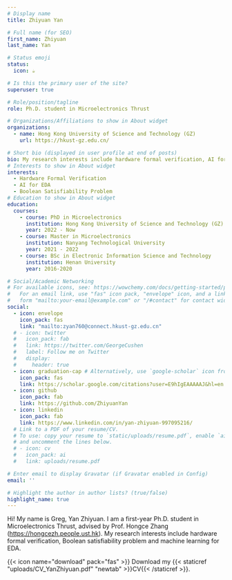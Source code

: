 ```yaml
---
# Display name
title: Zhiyuan Yan

# Full name (for SEO)
first_name: Zhiyuan
last_name: Yan

# Status emoji
status:
  icon: ☕️

# Is this the primary user of the site?
superuser: true

# Role/position/tagline
role: Ph.D. student in Microelectronics Thrust

# Organizations/Affiliations to show in About widget
organizations:
  - name: Hong Kong University of Science and Technology (GZ)
    url: https://hkust-gz.edu.cn/

# Short bio (displayed in user profile at end of posts)
bio: My research interests include hardware formal verification, AI for EDA and Boolean Satisfiability Problem.
# Interests to show in About widget
interests:
  - Hardware Formal Verification
  - AI for EDA
  - Boolean Satisfiability Problem
# Education to show in About widget
education:
  courses:
    - course: PhD in Microelectronics
      institution: Hong Kong University of Science and Technology (GZ)
      year: 2022 - Now
    - course: Master in Microelectronics
      institution: Nanyang Technological University 
      year: 2021 - 2022
    - course: BSc in Electronic Information Science and Technology
      institution: Henan University
      year: 2016-2020

# Social/Academic Networking
# For available icons, see: https://wowchemy.com/docs/getting-started/page-builder/#icons
#   For an email link, use "fas" icon pack, "envelope" icon, and a link in the
#   form "mailto:your-email@example.com" or "/#contact" for contact widget.
social:
  - icon: envelope
    icon_pack: fas
    link: "mailto:zyan760@connect.hkust-gz.edu.cn"
  # - icon: twitter
  #   icon_pack: fab
  #   link: https://twitter.com/GeorgeCushen
  #   label: Follow me on Twitter
  #   display:
  #     header: true
  - icon: graduation-cap # Alternatively, use `google-scholar` icon from `ai` icon pack
    icon_pack: fas
    link: https://scholar.google.com/citations?user=E9hIgEAAAAAJ&hl=en
  - icon: github
    icon_pack: fab
    link: https://github.com/ZhiyuanYan
  - icon: linkedin
    icon_pack: fab
    link: https://www.linkedin.com/in/yan-zhiyuan-997095216/
  # Link to a PDF of your resume/CV.
  # To use: copy your resume to `static/uploads/resume.pdf`, enable `ai` icons in `params.yaml`,
  # and uncomment the lines below.
  # - icon: cv
  #   icon_pack: ai
  #   link: uploads/resume.pdf

# Enter email to display Gravatar (if Gravatar enabled in Config)
email: ''

# Highlight the author in author lists? (true/false)
highlight_name: true
---
```


Hi! My name is Greg, Yan Zhiyuan. I am a first-year Ph.D. student in Microelectronics Thrust, advised by  Prof. Hongce Zhang (https://hongcezh.people.ust.hk). My research interests include hardware formal verification, Boolean satisfiability problem and machine learning for EDA.


{{< icon name="download" pack="fas" >}} Download my {{< staticref "uploads/CV_YanZhiyuan.pdf" "newtab" >}}CV{{< /staticref >}}.
